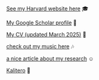 
[See my Harvard website here](https://healthpolicy.fas.harvard.edu/people/joseph-hnath) 🎓

[My Google Scholar profile](https://scholar.google.com/citations?user=dmZfJ-0AAAAJ&hl=en) 🧐

[My CV (updated March 2025)](https://github.com/josephhnath/josephhnath.github.io/blob/main/jhnath_CV_2025_03.pdf) 📝

[check out my music here](https://soundcloud.com/joseph_hnath) 🎶

[a nice article about my research](https://gsas.harvard.edu/news/three-students-earn-top-national-award-social-science) ☺️

[Kalitero](https://kalitero-medicare.com) 💼
